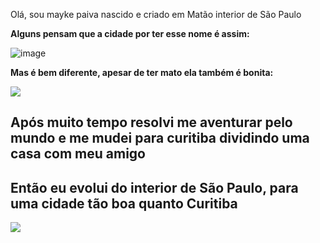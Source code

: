 Olá, sou mayke paiva
nascido e criado em Matão interior de São Paulo

**Alguns pensam que a cidade por ter esse nome é assim:**

![image](https://user-images.githubusercontent.com/19419838/114453818-4939b480-9bb0-11eb-8fef-90558f64bae8.png)

**Mas é bem diferente, apesar de ter mato ela também é bonita:**

<img src="https://github.com/maykepaiva/Teste/blob/main/00.jpg?raw=true">

## Após muito tempo resolvi me aventurar pelo mundo e me mudei para curitiba dividindo uma casa com meu amigo

## Então eu evolui do interior de São Paulo, para uma cidade tão boa quanto Curitiba

<img src="https://github.com/maykepaiva/Teste/blob/main/Curitiba.jpg?raw=true">
